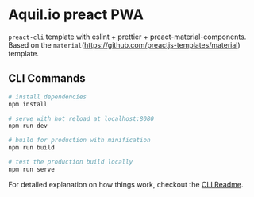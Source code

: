 # Aquil.io preact PWA

`preact-cli` template with eslint + prettier + preact-material-components. Based on the `material`(https://github.com/preactjs-templates/material) template.

## CLI Commands

```bash
# install dependencies
npm install

# serve with hot reload at localhost:8080
npm run dev

# build for production with minification
npm run build

# test the production build locally
npm run serve
```

For detailed explanation on how things work, checkout the [CLI Readme](https://github.com/developit/preact-cli/blob/master/README.md).
